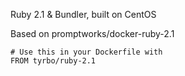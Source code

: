 Ruby 2.1 & Bundler, built on CentOS

Based on promptworks/docker-ruby-2.1

    # Use this in your Dockerfile with
    FROM tyrbo/ruby-2.1
